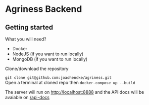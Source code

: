 # Agriness Backend

## Getting started

What you will need?
* Docker 
* NodeJS (if you want to run locally)
* MongoDB (if you want to run locally)

Clone/download the repository 

`git clone git@github.com:joaohencke/agriness.git`  
Open a terminal at cloned repo then `docker-compose up --build`

The server will run on [http://localhost:8888](http://localhost:8888) and the API docs will be avaiable on [/api-docs](http://localhost:8888/api-docs)

